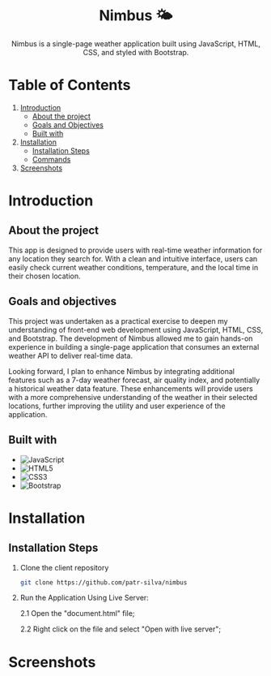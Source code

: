 <div align="center">
<h1 align="center">Nimbus 🌤️ </h1>
<p align="center">
Nimbus is a single-page weather application built using JavaScript, HTML, CSS, and styled with Bootstrap. 
</p>
</div>

# Table of Contents

1. [Introduction](#introduction)
    * [About the project](#about)
    * [Goals and Objectives](#goals)
    * [Built with](#built)
2. [Installation](#installation)
   * [Installation Steps](#installation)
   * [Commands](#commands)
3. [Screenshots](#screenshots)

<h1 id="introduction">Introduction</h1>
<h2 id="about">About the project</h2>

This app is designed to provide users with real-time weather information for any location they search for. With a clean and intuitive interface, users can easily check current weather conditions, temperature, and the local time in their chosen location.

<h2 id="goals">Goals and objectives</h2>

This project was undertaken as a practical exercise to deepen my understanding of front-end web development using JavaScript, HTML, CSS, and Bootstrap. 
The development of Nimbus allowed me to gain hands-on experience in building a single-page application that consumes an external weather API to deliver real-time data.

Looking forward, I plan to enhance Nimbus by integrating additional features such as a 7-day weather forecast, air quality index, and potentially a historical weather data feature. These enhancements will provide users with a more comprehensive understanding of the weather in their selected locations, further improving the utility and user experience of the application.

<h2 id="built">Built with</h2>

* ![JavaScript](https://img.shields.io/badge/javascript-%23323330.svg?style=flat-square&logo=javascript&logoColor=%23F7DF1E) 
* ![HTML5](https://img.shields.io/badge/html5-%23E34F26.svg?style=plastic&logo=html5&logoColor=white) 
* ![CSS3](https://img.shields.io/badge/css3-%231572B6.svg?style=flat-square&logo=css3&logoColor=white) 
* ![Bootstrap](https://img.shields.io/badge/bootstrap-%238511FA.svg?style=plastic&logo=bootstrap&logoColor=white)

<h1 id="installation">Installation</h1>
<h2 id="installation">Installation Steps</h2>

1. Clone the client repository
   ```sh
   git clone https://github.com/patr-silva/nimbus
   ```

2. Run the Application Using Live Server:
   
   2.1 Open the "document.html" file;
   
   2.2 Right click on the file and select "Open with live server";

<h1 id="screenshots">Screenshots</h1>
